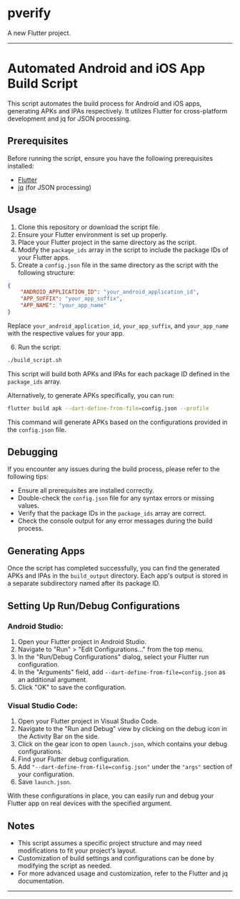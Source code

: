 # pverify

A new Flutter project.

---

# Automated Android and iOS App Build Script

This script automates the build process for Android and iOS apps, generating APKs and IPAs respectively. It utilizes Flutter for cross-platform development and jq for JSON processing.

## Prerequisites

Before running the script, ensure you have the following prerequisites installed:

- [Flutter](https://flutter.dev/docs/get-started/install)
- [jq](https://stedolan.github.io/jq/download/) (for JSON processing)

## Usage

1. Clone this repository or download the script file.
2. Ensure your Flutter environment is set up properly.
3. Place your Flutter project in the same directory as the script.
4. Modify the `package_ids` array in the script to include the package IDs of your Flutter apps.
5. Create a `config.json` file in the same directory as the script with the following structure:

```json
{
    "ANDROID_APPLICATION_ID": "your_android_application_id",
    "APP_SUFFIX": "your_app_suffix",
    "APP_NAME": "your_app_name"
}
```

Replace `your_android_application_id`, `your_app_suffix`, and `your_app_name` with the respective values for your app.

6. Run the script:

```bash
./build_script.sh
```

This script will build both APKs and IPAs for each package ID defined in the `package_ids` array.

Alternatively, to generate APKs specifically, you can run:

```bash
flutter build apk --dart-define-from-file=config.json --profile
```

This command will generate APKs based on the configurations provided in the `config.json` file.

## Debugging

If you encounter any issues during the build process, please refer to the following tips:

- Ensure all prerequisites are installed correctly.
- Double-check the `config.json` file for any syntax errors or missing values.
- Verify that the package IDs in the `package_ids` array are correct.
- Check the console output for any error messages during the build process.

## Generating Apps

Once the script has completed successfully, you can find the generated APKs and IPAs in the `build_output` directory. Each app's output is stored in a separate subdirectory named after its package ID.

## Setting Up Run/Debug Configurations

### Android Studio:

1. Open your Flutter project in Android Studio.
2. Navigate to "Run" > "Edit Configurations..." from the top menu.
3. In the "Run/Debug Configurations" dialog, select your Flutter run configuration.
4. In the "Arguments" field, add `--dart-define-from-file=config.json` as an additional argument.
5. Click "OK" to save the configuration.

### Visual Studio Code:

1. Open your Flutter project in Visual Studio Code.
2. Navigate to the "Run and Debug" view by clicking on the debug icon in the Activity Bar on the side.
3. Click on the gear icon to open `launch.json`, which contains your debug configurations.
4. Find your Flutter debug configuration.
5. Add `"--dart-define-from-file=config.json"` under the `"args"` section of your configuration.
6. Save `launch.json`.

With these configurations in place, you can easily run and debug your Flutter app on real devices with the specified argument.

## Notes

- This script assumes a specific project structure and may need modifications to fit your project's layout.
- Customization of build settings and configurations can be done by modifying the script as needed.
- For more advanced usage and customization, refer to the Flutter and jq documentation.

---